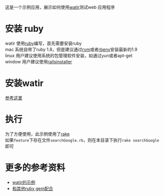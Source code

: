 这是一个示例应用，展示如何使用[watir](http://watir.com/)测试web 应用程序


# 安装 ruby
watir 使用[ruby](http://www.ruby-lang.org/)编写，首先需要安装ruby  
mac 系统自带了ruby 1.8，但是建议通过[rvm](https://rvm.io/)或者[rbenv](https://github.com/。sstephenson/rbenv)安装最新的1.9  
linux 用户建议使用系统的包管理软件安装，如通过yun或者apt-get  
window 用户建议使用[railsinstaller](http://railsinstaller.org/)  

# 安装watir

[参考这里](http://watir.com/installation/)

# 执行

为了方便使用，此示例使用了[rake](http://rake.rubyforge.org/)  
如果`feature`下存在文件`searchGoogle.rb`，则在本目录下执行`rake searchGoogle`即可  

# 更多的参考资料

* [watir的示例](http://watir.com/examples/)
* [和其他ruby gem配合](http://watir.com/frameworks/)